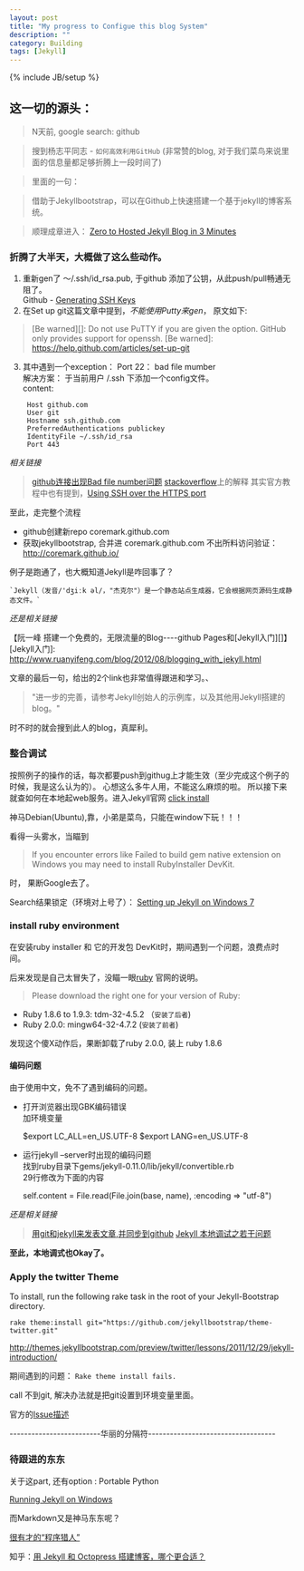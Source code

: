 ```yaml
---
layout: post
title: "My progress to Configue this blog System"
description: ""
category: Building
tags: [Jekyll]
---
```

{% include JB/setup %}

## 这一切的源头： 
> N天前, google search: github

> 搜到杨志平同志 - `如何高效利用GitHub` (非常赞的blog, 对于我们菜鸟来说里面的信息量都足够折腾上一段时间了)

> 里面的一句： 

> 借助于Jekyllbootstrap，可以在Github上快速搭建一个基于jekyll的博客系统。

> 顺理成章进入： [Zero to Hosted Jekyll Blog in 3 Minutes](http://jekyllbootstrap.com/)

### 折腾了大半天，大概做了这么些动作。
1. 重新gen了 ～/.ssh/id_rsa.pub, 于github 添加了公钥，从此push/pull畅通无阻了。    
Github - [Generating SSH Keys](https://help.github.com/articles/generating-ssh-keys)
2. 在Set up git这篇文章中提到，*不能使用Putty来gen*， 原文如下:    
> [Be warned][]: Do not use PuTTY if you are given the option. GitHub only provides support for openssh.
[Be warned]: https://help.github.com/articles/set-up-git
3. 其中遇到一个exception： Port 22： bad file mumber    
    解决方案： 于当前用户 /.ssh 下添加一个config文件。    
    content:

        Host github.com
        User git
        Hostname ssh.github.com
        PreferredAuthentications publickey
        IdentityFile ~/.ssh/id_rsa
        Port 443

_相关链接_
> [github连接出现Bad file number问题](http://rangercyh.blog.51cto.com/1444712/749490)
> [stackoverflow][]上的解释 
> 其实官方教程中也有提到，[Using SSH over the HTTPS port](https://help.github.com/articles/using-ssh-over-the-https-port)

[stackoverflow]: http://stackoverflow.com/questions/7144811/git-ssh-error-connect-to-host-bad-file-number

至此，走完整个流程 
* github创建新repo coremark.github.com
* 获取jekyllbootstrap, 合并进 coremark.github.com
不出所料访问验证： http://coremark.github.io/ 

例子是跑通了，也大概知道Jekyll是咋回事了？

    `Jekyll（发音/'dʒiːk əl/，"杰克尔"）是一个静态站点生成器，它会根据网页源码生成静态文件。`

_还是相关链接_

【阮一峰 搭建一个免费的，无限流量的Blog----github Pages和[Jekyll入门][]】
[Jekyll入门]: http://www.ruanyifeng.com/blog/2012/08/blogging_with_jekyll.html

文章的最后一句，给出的2个link也非常值得跟进和学习。、
> "进一步的完善，请参考Jekyll创始人的示例库，以及其他用Jekyll搭建的blog。"

时不时的就会搜到此人的blog，真犀利。

### 整合调试

按照例子的操作的话，每次都要push到githug上才能生效（至少完成这个例子的时候，我是这么认为的）。
心想这么多牛人用，不能这么麻烦的啦。
所以接下来就查如何在本地起web服务。进入Jekyll官网 [click install](https://github.com/mojombo/jekyll/wiki/install)

神马Debian(Ubuntu),靠，小弟是菜鸟，只能在window下玩！！！

看得一头雾水，当瞄到

> If you encounter errors like Failed to build gem native extension on Windows you may need to install RubyInstaller DevKit.

时， 果断Google去了。

Search结果锁定（环境对上号了）： [Setting up Jekyll on Windows 7](http://zolomon.com/tutorial/2012/02/23/setting-up-jekyll-on-windows-7/)

### install ruby environment

在安装ruby installer 和 它的开发包 DevKit时，期间遇到一个问题，浪费点时间。

后来发现是自己太冒失了，没瞄一眼[ruby][] 官网的说明。

> Please download the right one for your version of Ruby:

* Ruby 1.8.6 to 1.9.3: tdm-32-4.5.2 （`安装了后者`)
* Ruby 2.0.0: mingw64-32-4.7.2 (`安装了前者`)

[ruby]: http://rubyinstaller.org/downloads/

发现这个傻X动作后，果断卸载了ruby 2.0.0, 装上 ruby 1.8.6

#### 编码问题
由于使用中文，免不了遇到编码的问题。  

* 打开浏览器出现GBK编码错误    
加环境变量 
    
    $export LC_ALL=en_US.UTF-8
    $export LANG=en_US.UTF-8

* 运行jekyll –server时出现的编码问题  
找到ruby目录下gems/jekyll-0.11.0/lib/jekyll/convertible.rb  
29行修改为下面的内容
    
    self.content = File.read(File.join(base, name), :encoding => "utf-8")

_还是相关链接_
> [用git和jekyll来发表文章,并同步到github](http://www.cnblogs.com/feiyuliu/archive/2012/12/07/2806431.html)
> [Jekyll 本地调试之若干问题](http://chxt6896.github.io/blog/2012/02/13/blog-jekyll-native.html)

**至此，本地调式也Okay了。**

### Apply the twitter Theme

To install, run the following rake task in the root of your Jekyll-Bootstrap directory.

    rake theme:install git="https://github.com/jekyllbootstrap/theme-twitter.git"

http://themes.jekyllbootstrap.com/preview/twitter/lessons/2011/12/29/jekyll-introduction/

期间遇到的问题： `Rake theme install fails.`

call 不到git, 解决办法就是把git设置到环境变量里面。

官方的[Issue描述](https://github.com/plusjade/jekyll-bootstrap/issues/38)

-------------------------华丽的分隔符-----------------------------------

### 待跟进的东东

关于这part, 还有option :  Portable Python

[Running Jekyll on Windows](http://www.madhur.co.in/blog/2011/09/01/runningjekyllwindows.html)

而Markdown又是神马东东呢？

[很有才的“程序猎人”](http://programus.github.io/)

知乎：[用 Jekyll 和 Octopress 搭建博客，哪个更合适？](http://www.zhihu.com/question/19996679)